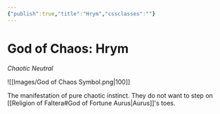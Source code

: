 ```yaml
---
{"publish":true,"title":"Hrym","cssclasses":""}
---
```


# God of Chaos: Hrym
*Chaotic Neutral*

![[Images/God of Chaos Symbol.png|100]]

The manifestation of pure chaotic instinct. They do not want to step on [[Religion of Faltera#God of Fortune Aurus\|Aurus]]'s toes. 